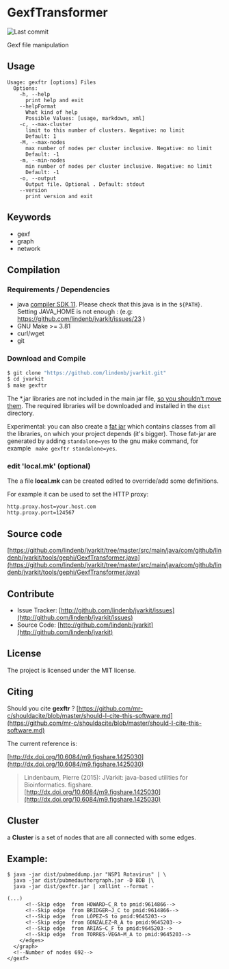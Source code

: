 # GexfTransformer

![Last commit](https://img.shields.io/github/last-commit/lindenb/jvarkit.png)

Gexf file manipulation


## Usage

```
Usage: gexftr [options] Files
  Options:
    -h, --help
      print help and exit
    --helpFormat
      What kind of help
      Possible Values: [usage, markdown, xml]
    -c, --max-cluster
      limit to this number of clusters. Negative: no limit
      Default: 1
    -M, --max-nodes
      max number of nodes per cluster inclusive. Negative: no limit
      Default: -1
    -m, --min-nodes
      min number of nodes per cluster inclusive. Negative: no limit
      Default: -1
    -o, --output
      Output file. Optional . Default: stdout
    --version
      print version and exit

```


## Keywords

 * gexf
 * graph
 * network


## Compilation

### Requirements / Dependencies

* java [compiler SDK 11](https://jdk.java.net/11/). Please check that this java is in the `${PATH}`. Setting JAVA_HOME is not enough : (e.g: https://github.com/lindenb/jvarkit/issues/23 )
* GNU Make >= 3.81
* curl/wget
* git


### Download and Compile

```bash
$ git clone "https://github.com/lindenb/jvarkit.git"
$ cd jvarkit
$ make gexftr
```

The *.jar libraries are not included in the main jar file, [so you shouldn't move them](https://github.com/lindenb/jvarkit/issues/15#issuecomment-140099011 ).
The required libraries will be downloaded and installed in the `dist` directory.

Experimental: you can also create a [fat jar](https://stackoverflow.com/questions/19150811/) which contains classes from all the libraries, on which your project depends (it's bigger). Those fat-jar are generated by adding `standalone=yes` to the gnu make command, for example ` make gexftr standalone=yes`.

### edit 'local.mk' (optional)

The a file **local.mk** can be created edited to override/add some definitions.

For example it can be used to set the HTTP proxy:

```
http.proxy.host=your.host.com
http.proxy.port=124567
```
## Source code 

[https://github.com/lindenb/jvarkit/tree/master/src/main/java/com/github/lindenb/jvarkit/tools/gephi/GexfTransformer.java](https://github.com/lindenb/jvarkit/tree/master/src/main/java/com/github/lindenb/jvarkit/tools/gephi/GexfTransformer.java)


## Contribute

- Issue Tracker: [http://github.com/lindenb/jvarkit/issues](http://github.com/lindenb/jvarkit/issues)
- Source Code: [http://github.com/lindenb/jvarkit](http://github.com/lindenb/jvarkit)

## License

The project is licensed under the MIT license.

## Citing

Should you cite **gexftr** ? [https://github.com/mr-c/shouldacite/blob/master/should-I-cite-this-software.md](https://github.com/mr-c/shouldacite/blob/master/should-I-cite-this-software.md)

The current reference is:

[http://dx.doi.org/10.6084/m9.figshare.1425030](http://dx.doi.org/10.6084/m9.figshare.1425030)

> Lindenbaum, Pierre (2015): JVarkit: java-based utilities for Bioinformatics. figshare.
> [http://dx.doi.org/10.6084/m9.figshare.1425030](http://dx.doi.org/10.6084/m9.figshare.1425030)


## Cluster 

a **Cluster** is a set of nodes that are all connected with some edges.

## Example:

```
$ java -jar dist/pubmeddump.jar "NSP1 Rotavirus" | \
  java -jar dist/pubmedauthorgraph.jar -D BDB |\
  java -jar dist/gexftr.jar | xmllint --format - 
  
(...)
      <!--Skip edge  from HOWARD~C_R to pmid:9614866-->
      <!--Skip edge  from BRIDGER~J_C to pmid:9614866-->
      <!--Skip edge  from LÓPEZ~S to pmid:9645203-->
      <!--Skip edge  from GONZÁLEZ~R_A to pmid:9645203-->
      <!--Skip edge  from ARIAS~C_F to pmid:9645203-->
      <!--Skip edge  from TORRES-VEGA~M_A to pmid:9645203-->
    </edges>
  </graph>
  <!--Number of nodes 692-->
</gexf>


```



